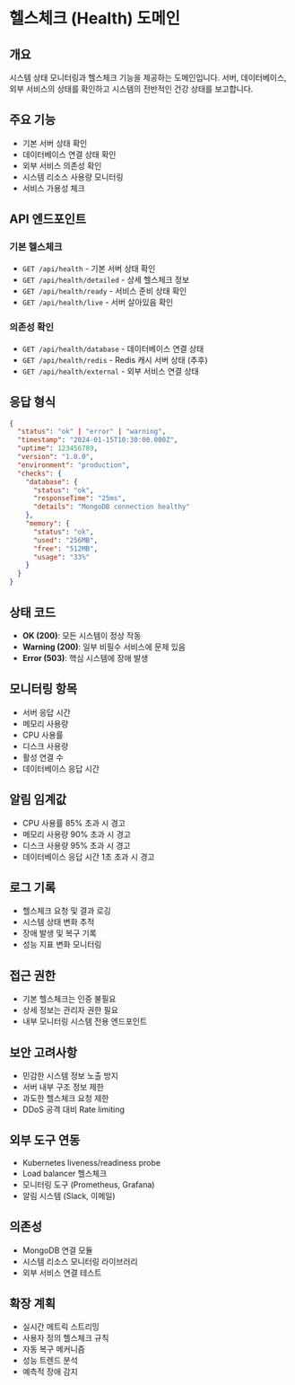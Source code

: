 # 헬스체크 (Health) 도메인

## 개요

시스템 상태 모니터링과 헬스체크 기능을 제공하는 도메인입니다. 서버, 데이터베이스, 외부 서비스의 상태를 확인하고 시스템의 전반적인 건강 상태를 보고합니다.

## 주요 기능

- 기본 서버 상태 확인
- 데이터베이스 연결 상태 확인
- 외부 서비스 의존성 확인
- 시스템 리소스 사용량 모니터링
- 서비스 가용성 체크

## API 엔드포인트

### 기본 헬스체크

- `GET /api/health` - 기본 서버 상태 확인
- `GET /api/health/detailed` - 상세 헬스체크 정보
- `GET /api/health/ready` - 서비스 준비 상태 확인
- `GET /api/health/live` - 서버 살아있음 확인

### 의존성 확인

- `GET /api/health/database` - 데이터베이스 연결 상태
- `GET /api/health/redis` - Redis 캐시 서버 상태 (추후)
- `GET /api/health/external` - 외부 서비스 연결 상태

## 응답 형식

```json
{
  "status": "ok" | "error" | "warning",
  "timestamp": "2024-01-15T10:30:00.000Z",
  "uptime": 123456789,
  "version": "1.0.0",
  "environment": "production",
  "checks": {
    "database": {
      "status": "ok",
      "responseTime": "25ms",
      "details": "MongoDB connection healthy"
    },
    "memory": {
      "status": "ok",
      "used": "256MB",
      "free": "512MB",
      "usage": "33%"
    }
  }
}
```

## 상태 코드

- **OK (200)**: 모든 시스템이 정상 작동
- **Warning (200)**: 일부 비필수 서비스에 문제 있음
- **Error (503)**: 핵심 시스템에 장애 발생

## 모니터링 항목

- 서버 응답 시간
- 메모리 사용량
- CPU 사용률
- 디스크 사용량
- 활성 연결 수
- 데이터베이스 응답 시간

## 알림 임계값

- CPU 사용률 85% 초과 시 경고
- 메모리 사용량 90% 초과 시 경고
- 디스크 사용량 95% 초과 시 경고
- 데이터베이스 응답 시간 1초 초과 시 경고

## 로그 기록

- 헬스체크 요청 및 결과 로깅
- 시스템 상태 변화 추적
- 장애 발생 및 복구 기록
- 성능 지표 변화 모니터링

## 접근 권한

- 기본 헬스체크는 인증 불필요
- 상세 정보는 관리자 권한 필요
- 내부 모니터링 시스템 전용 엔드포인트

## 보안 고려사항

- 민감한 시스템 정보 노출 방지
- 서버 내부 구조 정보 제한
- 과도한 헬스체크 요청 제한
- DDoS 공격 대비 Rate limiting

## 외부 도구 연동

- Kubernetes liveness/readiness probe
- Load balancer 헬스체크
- 모니터링 도구 (Prometheus, Grafana)
- 알림 시스템 (Slack, 이메일)

## 의존성

- MongoDB 연결 모듈
- 시스템 리소스 모니터링 라이브러리
- 외부 서비스 연결 테스트

## 확장 계획

- 실시간 메트릭 스트리밍
- 사용자 정의 헬스체크 규칙
- 자동 복구 메커니즘
- 성능 트렌드 분석
- 예측적 장애 감지

